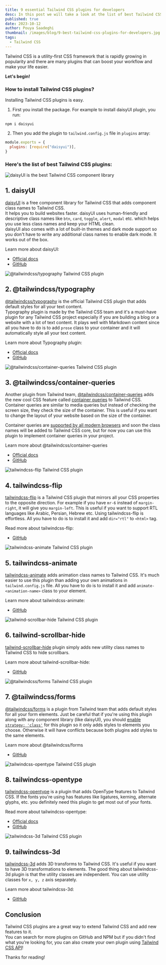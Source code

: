 ```yaml
---
title: 9 essential Tailwind CSS plugins for developers
desc: In this post we will take a look at the list of best Tailwind CSS plugins to use in your next project
published: true
date: 2023-10-12
author: Pouya Saadeghi
thumbnail: /images/blog/9-best-tailwind-css-plugins-for-developers.jpg
tags:
  - Tailwind CSS
---
```


Tailwind CSS is a utility-first CSS framework that is rapidly growing in popularity and there are many plugins that can boost your workflow and make your life easier.

**Let's begin!**

### How to install Tailwind CSS plugins?

Installing Tailwind CSS plugins is easy.

1. First you install the package. For example to install daisyUI plugin, you run:

```
npm i daisyui
```

2. Then you add the plugin to `tailwind.config.js` file in `plugins` array:

```js
module.exports = {
  plugins: [require("daisyui")],
}
```

### Here's the list of best Tailwind CSS plugins:

![daisyUI is the best Tailwind CSS component library](/images/blog/daisyui-tailwind-components.jpg)

## 1. daisyUI

[daisyUI](https://daisyui.com/) is a free component library for Tailwind CSS that adds component class names to Tailwind CSS.  
It helps you to build websites faster. daisyUI uses human-friendly and descriptive class names like `btn`, `card`, `toggle`, `alert`, `modal` etc. which helps you use less class names and keep your HTML clean.  
daisyUI also comes with a lot of built-in themes and dark mode support so you don't have to write any additional class names to enable dark mode. It works out of the box.

Learn more about daisyUI:

- [Official docs](https://daisyui.com/)
- [GitHub](https://github.com/saadeghi/daisyui)

![@tailwindcss/typography Tailwind CSS plugin](/images/blog/tailwindcss-typography.jpg)

## 2. @tailwindcss/typography

[@tailwindcss/typography](https://tailwindcss.com/docs/typography-plugin) is the official Tailwind CSS plugin that adds default styles for all your text content.  
 Typography plugin is made by the Tailwind CSS team and it's a must-have plugin for any Tailwind CSS project especially if you are building a blog or a website with a lot of text content. It plays well with Markdown content since all you have to do is to add `prose` class to your container and it will automatically style all your text content.

Learn more about Typography plugin:

- [Official docs](https://tailwindcss.com/docs/typography-plugin)
- [GitHub](https://github.com/tailwindlabs/tailwindcss-typography)

![@tailwindcss/container-queries Tailwind CSS plugin](/images/blog/tailwindcss-container-queries.jpg)

## 3. @tailwindcss/container-queries

Another plugin from Tailwind team, [@tailwindcss/container-queries](https://tailwindcss.com/docs/plugins#container-queries) adds the new cool CSS feature called [container queries](https://developer.mozilla.org/en-US/docs/Web/CSS/CSS_container_queries) to Tailwind CSS. Container queries are similar to media queries but instead of checking the screen size, they check the size of the container. This is useful if you want to change the layout of your website based on the size of the container.

Container queries are [supported by all modern browsers](https://caniuse.com/css-container-query-units) and soon the class names will be added to Tailwind CSS core, but for now you can use this plugin to implement container queries in your project.

Learn more about @tailwindcss/container-queries

- [Official docs](https://tailwindcss.com/docs/plugins#container-queries)
- [GitHub](https://github.com/tailwindlabs/tailwindcss-container-queries)

![tailwindcss-flip Tailwind CSS plugin](/images/blog/tailwindcss-flip.jpg)

## 4. tailwindcss-flip

[tailwindcss-flip](https://github.com/cvrajeesh/tailwindcss-flip) is a Tailwind CSS plugin that mirrors all your CSS properties to the opposite direction. For example if you have `mr-6` instead of `margin-right`, it will give you `margin-left`. This is useful if you want to support RTL languages like Arabic, Persian, Hebrew etc. Using tailwindcss-flip is effortless. All you have to do is to install it and add `dir="rtl"` to `<html>` tag.

Read more about tailwindcss-flip:

- [GitHub](https://github.com/cvrajeesh/tailwindcss-flip)

![tailwindcss-animate Tailwind CSS plugin](/images/blog/tailwindcss-animate.jpg)

## 5. tailwindcss-animate

[tailwindcss-animate](https://github.com/jamiebuilds/tailwindcss-animate) adds animation class names to Tailwind CSS. It's much easier to use this plugin than adding your own animations in `tailwind.config.js` file. All you have to do is to install it and add `animate-<animation-name>` class to your element.

Learn more about tailwindcss-animate:

- [GitHub](https://github.com/jamiebuilds/tailwindcss-animate)

![tailwind-scrollbar-hide Tailwind CSS plugin](/images/blog/tailwind-scrollbar-hide.jpg)

## 6. tailwind-scrollbar-hide

[tailwind-scrollbar-hide](https://github.com/reslear/tailwind-scrollbar-hide) plugin simply adds new utility class names to Tailwind CSS to hide scrollbars.

Learn more about tailwind-scrollbar-hide:

- [GitHub](https://github.com/reslear/tailwind-scrollbar-hide)

![@tailwindcss/forms Tailwind CSS plugin](/images/blog/tailwindcss-forms.jpg)

## 7. @tailwindcss/forms

[@tailwindcss/forms](https://github.com/tailwindlabs/tailwindcss-forms) is a plugin from Tailwind team that adds default styles for all your form elements. Just be careful that if you're using this plugin along with any component library (like daisyUI), you should [enable `strategy: 'class'`](https://github.com/tailwindlabs/tailwindcss-forms#using-only-global-styles-or-only-classes) for this plugin so it only adds styles to elements you choose. Otherwise it will have conflicts because both plugins add styles to the same elements.

Learn more about @tailwindcss/forms

- [GitHub](https://github.com/tailwindlabs/tailwindcss-forms)

![tailwindcss-opentype Tailwind CSS plugin](/images/blog/tailwindcss-opentype.jpg)

## 8. tailwindcss-opentype

[tailwindcss-opentype](https://tailwindcss-opentype.netlify.app/) is a plugin that adds OpenType features to Tailwind CSS. If the fonts you're using has features like ligatures, kerning, alternate glyphs, etc. you definitely need this plugin to get most out of your fonts.

Read more about tailwindcss-opentype:

- [Official docs](https://tailwindcss-opentype.netlify.app/)
- [GitHub](https://github.com/stormwarning/tailwindcss-opentype)

![tailwindcss-3d Tailwind CSS plugin](/images/blog/tailwindcss-3d.jpg)

## 9. tailwindcss-3d

[tailwindcss-3d](https://github.com/sambauers/tailwindcss-3d) adds 3D transforms to Tailwind CSS. It's useful if you want to have 3D transformations to elements. The good thing about tailwindcss-3d plugin is that the utility classes are independent. You can use utility classes for `x, y, z` axis separately.

Learn more about tailwindcss-3d:

- [GitHub](https://github.com/sambauers/tailwindcss-3d)

## Conclusion

Tailwind CSS plugins are a great way to extend Tailwind CSS and add new features to it.  
You can search for more plugins on GitHub and NPM but if you didn't find what you're looking for, you can also create your own plugin using [Tailwind CSS API](https://tailwindcss.com/docs/plugins#adding-utilities)!

Thanks for reading!

